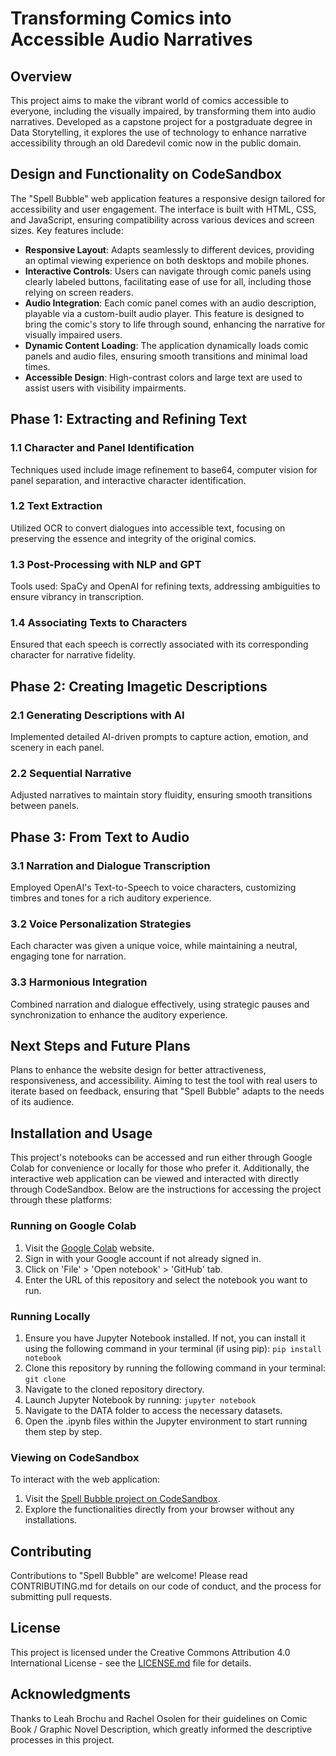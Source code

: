 # Transforming Comics into Accessible Audio Narratives

## Overview

This project aims to make the vibrant world of comics accessible to everyone, including the visually impaired, by transforming them into audio narratives. Developed as a capstone project for a postgraduate degree in Data Storytelling, it explores the use of technology to enhance narrative accessibility through an old Daredevil comic now in the public domain.

## Design and Functionality on CodeSandbox

The "Spell Bubble" web application features a responsive design tailored for accessibility and user engagement. The interface is built with HTML, CSS, and JavaScript, ensuring compatibility across various devices and screen sizes. Key features include:

- **Responsive Layout**: Adapts seamlessly to different devices, providing an optimal viewing experience on both desktops and mobile phones.
- **Interactive Controls**: Users can navigate through comic panels using clearly labeled buttons, facilitating ease of use for all, including those relying on screen readers.
- **Audio Integration**: Each comic panel comes with an audio description, playable via a custom-built audio player. This feature is designed to bring the comic's story to life through sound, enhancing the narrative for visually impaired users.
- **Dynamic Content Loading**: The application dynamically loads comic panels and audio files, ensuring smooth transitions and minimal load times.
- **Accessible Design**: High-contrast colors and large text are used to assist users with visibility impairments.

## Phase 1: Extracting and Refining Text

### 1.1 Character and Panel Identification

Techniques used include image refinement to base64, computer vision for panel separation, and interactive character identification.

### 1.2 Text Extraction

Utilized OCR to convert dialogues into accessible text, focusing on preserving the essence and integrity of the original comics.

### 1.3 Post-Processing with NLP and GPT

Tools used: SpaCy and OpenAI for refining texts, addressing ambiguities to ensure vibrancy in transcription.

### 1.4 Associating Texts to Characters

Ensured that each speech is correctly associated with its corresponding character for narrative fidelity.

## Phase 2: Creating Imagetic Descriptions

### 2.1 Generating Descriptions with AI

Implemented detailed AI-driven prompts to capture action, emotion, and scenery in each panel.

### 2.2 Sequential Narrative

Adjusted narratives to maintain story fluidity, ensuring smooth transitions between panels.

## Phase 3: From Text to Audio

### 3.1 Narration and Dialogue Transcription

Employed OpenAI's Text-to-Speech to voice characters, customizing timbres and tones for a rich auditory experience.

### 3.2 Voice Personalization Strategies

Each character was given a unique voice, while maintaining a neutral, engaging tone for narration.

### 3.3 Harmonious Integration

Combined narration and dialogue effectively, using strategic pauses and synchronization to enhance the auditory experience.

## Next Steps and Future Plans

Plans to enhance the website design for better attractiveness, responsiveness, and accessibility. Aiming to test the tool with real users to iterate based on feedback, ensuring that "Spell Bubble" adapts to the needs of its audience.

## Installation and Usage

This project's notebooks can be accessed and run either through Google Colab for convenience or locally for those who prefer it. Additionally, the interactive web application can be viewed and interacted with directly through CodeSandbox. Below are the instructions for accessing the project through these platforms:

### Running on Google Colab

1. Visit the [Google Colab](https://colab.research.google.com/) website.
2. Sign in with your Google account if not already signed in.
3. Click on 'File' > 'Open notebook' > 'GitHub' tab.
4. Enter the URL of this repository and select the notebook you want to run.

### Running Locally

1. Ensure you have Jupyter Notebook installed. If not, you can install it using the following command in your terminal (if using pip): `pip install notebook`
2. Clone this repository by running the following command in your terminal: `git clone`
3. Navigate to the cloned repository directory.
4. Launch Jupyter Notebook by running: `jupyter notebook`
5. Navigate to the DATA folder to access the necessary datasets.
6. Open the .ipynb files within the Jupyter environment to start running them step by step.

### Viewing on CodeSandbox

To interact with the web application:
1. Visit the [Spell Bubble project on CodeSandbox](https://codesandbox.io/p/sandbox/thirsty-hermann-43zjq4?from-embed=&layout=%257B%2522sidebarPanel%2522%253A%2522GIT%2522%252C%2522rootPanelGroup%2522%253A%257B%2522direction%2522%253A%2522horizontal%2522%252C%2522contentType%2522%253A%2522UNKNOWN%2522%252C%2522type%2522%253A%2522PANEL_GROUP%2522%252C%2522id%2522%253A%2522ROOT_LAYOUT%2522%252C%2522panels%2522%253A%255B%257B%2522type%2522%253A%2522PANEL_GROUP%2522%252C%2522contentType%2522%253A%2522UNKNOWN%2522%252C%2522direction%2522%253A%2522vertical%2522%252C%2522id%2522%253A%2522clv26pben00063b6ichijsohp%2522%252C%2522sizes%2522%253A%255B100%252C0%255D%252C%2522panels%2522%253A%255B%257B%2522type%2522%253A%2522PANEL_GROUP%2522%252C%2522contentType%2522%253A%2522EDITOR%2522%252C%2522direction%2522%253A%2522horizontal%2522%252C%2522id%2522%253A%2522EDITOR%2522%252C%2522panels%2522%253A%255B%257B%2522type%2522%253A%2522PANEL%2522%252C%2522contentType%2522%253A%2522EDITOR%2522%252C%2522id%2522%253A%2522clv26pben00023b6iu7x5x7oj%2522%257D%255D%257D%252C%257B%2522type%2522%253A%2522PANEL_GROUP%2522%252C%2522contentType%2522%253A%2522SHELLS%2522%252C%2522direction%2522%253A%2522horizontal%2522%252C%2522id%2522%253A%2522SHELLS%2522%252C%2522panels%2522%253A%255B%257B%2522type%2522%253A%2522PANEL%2522%252C%2522contentType%2522%253A%2522SHELLS%2522%252C%2522id%2522%253A%2522clv26pben00033b6issdihz81%2522%257D%255D%252C%2522sizes%2522%253A%255B100%255D%257D%255D%257D%252C%257B%2522type%2522%253A%2522PANEL_GROUP%2522%252C%2522contentType%2522%253A%2522DEVTOOLS%2522%252C%2522direction%2522%253A%2522vertical%2522%252C%2522id%2522%253A%2522DEVTOOLS%2522%252C%2522panels%2522%253A%255B%257B%2522type%2522%253A%2522PANEL%2522%252C%2522contentType%2522%253A%2522DEVTOOLS%2522%252C%2522id%2522%253A%2522clv26pben00053b6iijqkg6d6%2522%257D%255D%252C%2522sizes%2522%253A%255B100%255D%257D%255D%252C%2522sizes%2522%253A%255B63.70159352%252C36.29840648%255D%257D%252C%2522tabbedPanels%2522%253A%257B%2522clv26pben00023b6iu7x5x7oj%2522%253A%257B%2522tabs%2522%253A%255B%257B%2522id%2522%253A%2522clv26pbem00013b6i2j4o5ugj%2522%252C%2522mode%2522%253A%2522permanent%2522%252C%2522type%2522%253A%2522FILE%2522%252C%2522filepath%2522%253A%2522%252Findex.html%2522%252C%2522state%2522%253A%2522IDLE%2522%257D%255D%252C%2522id%2522%253A%2522clv26pben00023b6iu7x5x7oj%2522%252C%2522activeTabId%2522%253A%2522clv26pbem00013b6i2j4o5ugj%2522%257D%252C%2522clv26pben00053b6iijqkg6d6%2522%253A%257B%2522id%2522%253A%2522clv26pben00053b6iijqkg6d6%2522%252C%2522activeTabId%2522%253A%2522clvgw86cx001e3b6i3sy6te5m%2522%252C%2522tabs%2522%253A%255B%257B%2522type%2522%253A%2522UNASSIGNED_PORT%2522%252C%2522port%2522%253A0%252C%2522id%2522%253A%2522clvgw86cx001e3b6i3sy6te5m%2522%252C%2522mode%2522%253A%2522permanent%2522%252C%2522path%2522%253A%2522%252F%2522%257D%255D%257D%252C%2522clv26pben00033b6issdihz81%2522%253A%257B%2522tabs%2522%253A%255B%255D%252C%2522id%2522%253A%2522clv26pben00033b6issdihz81%2522%257D%257D%252C%2522showDevtools%2522%253Atrue%252C%2522showShells%2522%253Afalse%252C%2522showSidebar%2522%253Atrue%252C%2522sidebarPanelSize%2522%253A16.54237288135593%257D).
2. Explore the functionalities directly from your browser without any installations.

## Contributing

Contributions to "Spell Bubble" are welcome! Please read CONTRIBUTING.md for details on our code of conduct, and the process for submitting pull requests.

## License

This project is licensed under the Creative Commons Attribution 4.0 International License - see the [LICENSE.md](https://github.com/luananova/Transforming-Comics-into-Accessible-Audio-Narratives/blob/main/LICENSE.md) file for details.

## Acknowledgments

Thanks to Leah Brochu and Rachel Osolen for their guidelines on Comic Book / Graphic Novel Description, which greatly informed the descriptive processes in this project.
